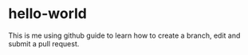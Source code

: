 # hello-world
This is me using github guide to learn how to create a branch, edit and submit a pull request.
